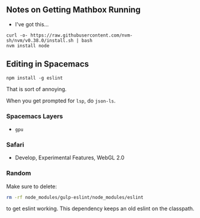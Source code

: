 ## Notes on Getting Mathbox Running

- I've got this...

```
curl -o- https://raw.githubusercontent.com/nvm-sh/nvm/v0.38.0/install.sh | bash
nvm install node
```

## Editing in Spacemacs

```
npm install -g eslint
```

That is sort of annoying.

When you get prompted for `lsp`, do `json-ls`.

### Spacemacs Layers

- `gpu`

### Safari

- Develop, Experimental Features, WebGL 2.0

### Random

Make sure to delete:

```sh
rm -rf node_modules/gulp-eslint/node_modules/eslint
```

to get eslint working. This dependency keeps an old eslint on the classpath.
